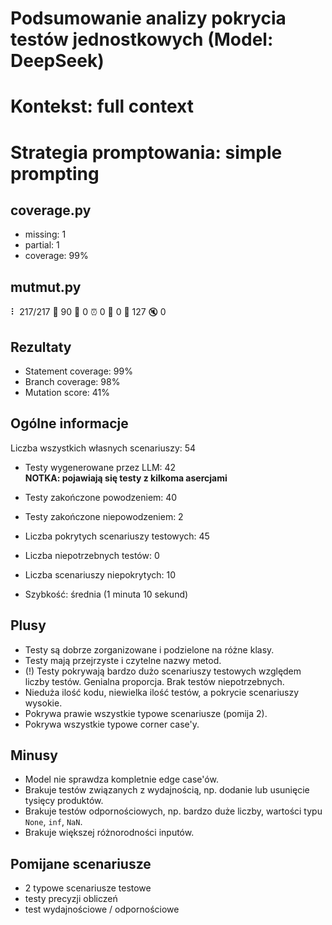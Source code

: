 # Podsumowanie analizy pokrycia testów jednostkowych (Model: DeepSeek)
# Kontekst: full context
# Strategia promptowania: simple prompting

## coverage.py
- missing: 1
- partial: 1
- coverage: 99%

## mutmut.py
⠇ 217/217  🎉 90 🫥 0  ⏰ 0  🤔 0  🙁 127  🔇 0

## Rezultaty
- Statement coverage: 99%
- Branch coverage: 98%
- Mutation score: 41%

## Ogólne informacje

Liczba wszystkich własnych scenariuszy: 54

- Testy wygenerowane przez LLM: 42
<br/> <strong>NOTKA: pojawiają się testy z kilkoma asercjami</strong>
- Testy zakończone powodzeniem: 40
- Testy zakończone niepowodzeniem: 2


- Liczba pokrytych scenariuszy testowych: 45
- Liczba niepotrzebnych testów: 0
- Liczba scenariuszy niepokrytych: 10
- Szybkość: średnia (1 minuta 10 sekund)

## Plusy

- Testy są dobrze zorganizowane i podzielone na różne klasy.
- Testy mają przejrzyste i czytelne nazwy metod.
- (!) Testy pokrywają bardzo dużo scenariuszy testowych względem liczby testów. Genialna proporcja. Brak testów niepotrzebnych.
- Nieduża ilość kodu, niewielka ilość testów, a pokrycie scenariuszy wysokie.
- Pokrywa prawie wszystkie typowe scenariusze (pomija 2).
- Pokrywa wszystkie typowe corner case'y.

## Minusy

- Model nie sprawdza kompletnie edge case'ów.
- Brakuje testów związanych z wydajnością, np. dodanie lub usunięcie tysięcy produktów.
- Brakuje testów odpornościowych, np. bardzo duże liczby, wartości typu `None`, `inf`, `NaN`.
- Brakuje większej różnorodności inputów.

## Pomijane scenariusze

- 2 typowe scenariusze testowe
- testy precyzji obliczeń
- test wydajnościowe / odpornościowe

